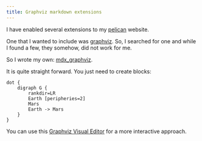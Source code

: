 ```yaml
---
title: Graphviz markdown extensions
---
```


I have enabled several extensions to my [pelican][peli] website.

One that I wanted to include was [graphviz][gvs].  So, I searched
for one and while I found a few, they somehow, did not work for me.

So I wrote my own: [mdx_graphviz](https://github.com/alejandroliu/0ink.net/blob/master/src/mdx/mdx_graphviz.py).

It is quite straight forward.  You just need to create blocks:

```
dot {
    digraph G {
        rankdir=LR
        Earth [peripheries=2]
        Mars
        Earth -> Mars
    }
}
```

You can use this [Graphviz Visual Editor][gvedit] for a more
interactive approach.



[peli]: https://github.com/getpelican/pelican
[gvs]: https://graphviz.org/
[gvedit]: http://magjac.com/graphviz-visual-editor/


